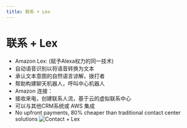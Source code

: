 ```yaml
---
title: 联系 + Lex
---
```


# 联系 + Lex

- Amazon Lex: (赋予Alexa权力的同一技术)
- 自动语音识别以将语音转换为文本
- 承认文本意图的自然语言谅解，拨打者
- 帮助构建聊天机器人，呼叫中心机器人
- Amazon 连接：
- 接收来电，创建联系人流，基于云的虚拟联系中心
- 可以与其他CRM系统或 AWS 集成
- No upfront payments, 80% cheaper than traditional contact center solutions
  ![Contact + Lex](./Contact\&Lex.png)
